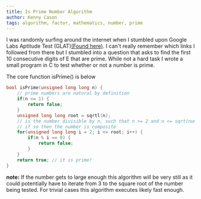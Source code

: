 ```yaml
---
title: Is Prime Number Algorithm
author: Kenny Cason
tags: algorithm, factor, mathematics, number, prime
---
```


I was randomly surfing around the internet when I stumbled upon Google Labs Aptitude Test (GLAT)<a href="http://cruftbox.com/blog/archives/001031.html" target="_blank">(Found here)</a>. I can't really remember which links I followed from there but I stumbled into a question that asks to find the first 10 consecutive digits of E that are prime. While not a hard task I wrote a small program in C to test whether or not a number is prime.

The core function isPrime() is below

```{.c .numberLines startFrom="1"}
bool isPrime(unsigned long long n) {
    // prime numbers are natural by definition
    if(n <= 1) {
        return false;
    }
    unsigned long long root = sqrtl(n);
    // is the number divisible by n, such that n >= 2 and n <= sqrt(number)?
    // if so then the number is composite
    for(unsigned long long i = 2; i <= root; i++) {
        if(n % i == 0) {
            return false;
        }
    }
    return true; // it is prime!
}
```

<b>note:</b> If the number gets to large enough this algorithm will be very still as it could potentially have to iterate from 3 to the square root of the number being tested. For trivial cases this algorithm executes likely fast enough.
